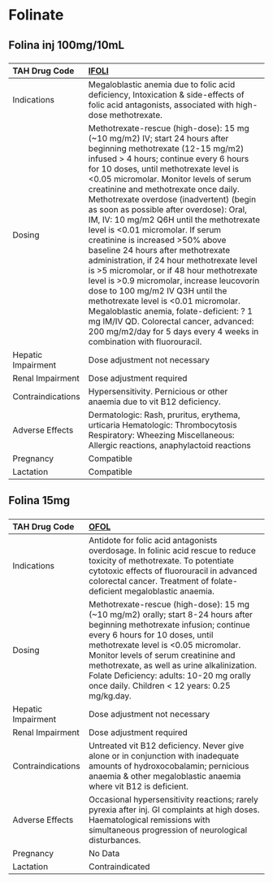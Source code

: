 # Folinate

## Folina inj 100mg/10mL

##### 

| TAH Drug Code      | [IFOLI](https://www.tahsda.org.tw/drugs/hissearch.php?drug_code=IFOLI)                                                                                                                                                                                                                                                                                                                                                                                                                                                                                                                                                                                                                                                                                                                                                                                                                                                  |
|:-------------------|:------------------------------------------------------------------------------------------------------------------------------------------------------------------------------------------------------------------------------------------------------------------------------------------------------------------------------------------------------------------------------------------------------------------------------------------------------------------------------------------------------------------------------------------------------------------------------------------------------------------------------------------------------------------------------------------------------------------------------------------------------------------------------------------------------------------------------------------------------------------------------------------------------------------------|
| Indications        | Megaloblastic anemia due to folic acid deficiency, Intoxication & side-effects of folic acid antagonists, associated with high-dose methotrexate.                                                                                                                                                                                                                                                                                                                                                                                                                                                                                                                                                                                                                                                                                                                                                                       |
| Dosing             | Methotrexate-rescue (high-dose): 15 mg (~10 mg/m2) IV; start 24 hours after beginning methotrexate (12-15 mg/m2) infused > 4 hours; continue every 6 hours for 10 doses, until methotrexate level is <0.05 micromolar. Monitor levels of serum creatinine and methotrexate once daily. Methotrexate overdose (inadvertent) (begin as soon as possible after overdose): Oral, IM, IV: 10 mg/m2 Q6H until the methotrexate level is <0.01 micromolar. If serum creatinine is increased >50% above baseline 24 hours after methotrexate administration, if 24 hour methotrexate level is >5 micromolar, or if 48 hour methotrexate level is >0.9 micromolar, increase leucovorin dose to 100 mg/m2 IV Q3H until the methotrexate level is <0.01 micromolar. Megaloblastic anemia, folate-deficient: ? 1 mg IM/IV QD. Colorectal cancer, advanced: 200 mg/m2/day for 5 days every 4 weeks in combination with fluorouracil. |
| Hepatic Impairment | Dose adjustment not necessary                                                                                                                                                                                                                                                                                                                                                                                                                                                                                                                                                                                                                                                                                                                                                                                                                                                                                           |
| Renal Impairment   | Dose adjustment required                                                                                                                                                                                                                                                                                                                                                                                                                                                                                                                                                                                                                                                                                                                                                                                                                                                                                                |
| Contraindications  | Hypersensitivity. Pernicious or other anaemia due to vit B12 deficiency.                                                                                                                                                                                                                                                                                                                                                                                                                                                                                                                                                                                                                                                                                                                                                                                                                                                |
| Adverse Effects    | Dermatologic: Rash, pruritus, erythema, urticaria Hematologic: Thrombocytosis Respiratory: Wheezing Miscellaneous: Allergic reactions, anaphylactoid reactions                                                                                                                                                                                                                                                                                                                                                                                                                                                                                                                                                                                                                                                                                                                                                          |
| Pregnancy          | Compatible                                                                                                                                                                                                                                                                                                                                                                                                                                                                                                                                                                                                                                                                                                                                                                                                                                                                                                              |
| Lactation          | Compatible                                                                                                                                                                                                                                                                                                                                                                                                                                                                                                                                                                                                                                                                                                                                                                                                                                                                                                              |

## Folina 15mg

##### 

| TAH Drug Code      | [OFOL](https://www.tahsda.org.tw/drugs/hissearch.php?drug_code=OFOL)                                                                                                                                                                                                                                                                                                                    |
|:-------------------|:----------------------------------------------------------------------------------------------------------------------------------------------------------------------------------------------------------------------------------------------------------------------------------------------------------------------------------------------------------------------------------------|
| Indications        | Antidote for folic acid antagonists overdosage. In folinic acid rescue to reduce toxicity of methotrexate. To potentiate cytotoxic effects of fluorouracil in advanced colorectal cancer. Treatment of folate-deficient megaloblastic anaemia.                                                                                                                                          |
| Dosing             | Methotrexate-rescue (high-dose): 15 mg (~10 mg/m2) orally; start 8-24 hours after beginning methotrexate infusion; continue every 6 hours for 10 doses, until methotrexate level is <0.05 micromolar. Monitor levels of serum creatinine and methotrexate, as well as urine alkalinization. Folate Deficiency: adults: 10-20 mg orally once daily. Children < 12 years: 0.25 mg/kg.day. |
| Hepatic Impairment | Dose adjustment not necessary                                                                                                                                                                                                                                                                                                                                                           |
| Renal Impairment   | Dose adjustment required                                                                                                                                                                                                                                                                                                                                                                |
| Contraindications  | Untreated vit B12 deficiency. Never give alone or in conjunction with inadequate amounts of hydroxocobalamin; pernicious anaemia & other megaloblastic anaemia where vit B12 is deficient.                                                                                                                                                                                              |
| Adverse Effects    | Occasional hypersensitivity reactions; rarely pyrexia after inj. GI complaints at high doses. Haematological remissions with simultaneous progression of neurological disturbances.                                                                                                                                                                                                     |
| Pregnancy          | No Data                                                                                                                                                                                                                                                                                                                                                                                 |
| Lactation          | Contraindicated                                                                                                                                                                                                                                                                                                                                                                         |

